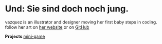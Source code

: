# Und: Sie sind doch noch jung.

vazquez is an illustrator and designer moving her first baby steps in coding.
follow her art on [her website](http://elisavazz.wordpress.com)
or on [GitHub](https://github.com/elisavazz)

**Projects**
[mini-game](https://elisavazz.github.io/Bugs/)
